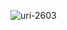 ![uri-2603](https://user-images.githubusercontent.com/62181222/99339723-df430a80-28b0-11eb-9967-f9a046ebeba9.png)
